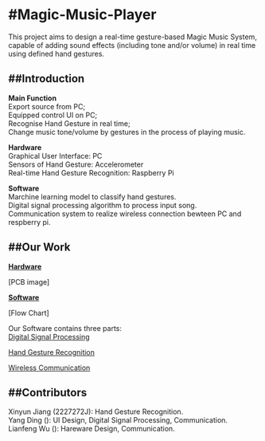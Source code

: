 #Magic-Music-Player
==
This project aims to design a real-time gesture-based Magic Music System, capable of adding sound effects (including tone and/or volume) in real time using defined hand gestures.

##Introduction
--
**Main Function**<br>
Export source from PC; <br>
Equipped control UI on PC; <br>
Recognise Hand Gesture in real time; <br>
Change music tone/volume by gestures in the process of playing music.<br>

**Hardware**<br>
Graphical User Interface: PC<br>
Sensors of Hand Gesture: Accelerometer<br>
Real-time Hand Gesture Recognition: Raspberry Pi<br>

**Software**<br>
Marchine learning model to classify hand gestures.<br>
Digital signal processing algorithm to process input song.<br>
Communication system to realize wireless connection bewteen PC and respberry pi.<br>

##Our Work
--
[**Hardware**](https://github.com/Real-time-embedded10/Magic-Music-Player/tree/master/Hardware)

[PCB image]<br>

[**Software**](https://github.com/Real-time-embedded10/Magic-Music-Player/tree/master/Software)<br>

[Flow Chart]<br>

Our Software contains three parts:<br>
[Digital Signal Processing](https://github.com/Real-time-embedded10/Magic-Music-Player/tree/master/Software/Digital%20Signal%20Processing)

[Hand Gesture Recognition](https://github.com/Real-time-embedded10/Magic-Music-Player/tree/master/Software/Hand%20Gesture%20Recognition)

[Wireless Communication](https://github.com/Real-time-embedded10/Magic-Music-Player/tree/master/Software/Wireless%20Communication)


##Contributors
--
Xinyun Jiang (2227272J): Hand Gesture Recognition.<br>
Yang Ding (): UI Design, Digital Signal Processing, Communication. <br>
Lianfeng Wu (): Hareware Design, Communication. <br>





